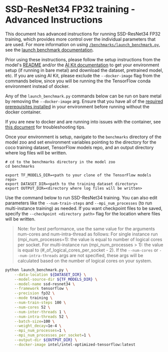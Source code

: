 <!--- 0. Title -->
<!-- This document is auto-generated using markdown fragments and the model-builder -->
<!-- To make changes to this doc, please change the fragments instead of modifying this doc directly -->
# SSD-ResNet34 FP32 training - Advanced Instructions

<!-- 10. Description -->
This document has advanced instructions for running SSD-ResNet34 FP32
training, which provides more control over the individual parameters that
are used. For more information on using [`/benchmarks/launch_benchmark.py`](/benchmarks/launch_benchmark.py),
see the [launch benchmark documentation](/docs/general/tensorflow/LaunchBenchmark.md).

Prior using these instructions, please follow the setup instructions from
the model's [README](README.md) and/or the
[AI Kit documentation](/docs/general/tensorflow/AIKit.md) to get your environment
setup (if running in bare metal) and download the dataset, pretrained model, etc.
If you are using AI Kit, please exclude the `--docker-image` flag from the
commands below, since you will be running the the TensorFlow conda environment
instead of docker.

<!-- 55. Docker arg -->
Any of the `launch_benchmark.py` commands below can be run on bare metal by
removing the `--docker-image` arg. Ensure that you have all of the
[required prerequisites installed](README.md#run-the-model) in your environment
before running without the docker container.

If you are new to docker and are running into issues with the container,
see [this document](/docs/general/docker.md) for troubleshooting tips.

<!-- 50. Launch benchmark instructions -->
Once your environment is setup, navigate to the `benchmarks` directory of
the model zoo and set environment variables pointing to the directory for the
coco training dataset, TensorFlow models repo, and an output directory
where log files will be written.

```
# cd to the benchmarks directory in the model zoo
cd benchmarks

export TF_MODELS_DIR=<path to your clone of the TensorFlow models repo>
export DATASET_DIR=<path to the training dataset directory>
export OUTPUT_DIR=<directory where log files will be written>
```

Use the command below to run SSD-ResNet34 training. You can also edit parameters
like the `--num-train-steps` and `--mpi_num_processes` (to run multi-instance
training) as needed. If you want checkpoint files to be saved, specify the
`--checkpoint <directory path>` flag for the location where files will be written.

> Note: for best performance, use the same value for the arguments num-cores and num-intra-thread as follows:
>   For single instance run (mpi_num_processes=1): the value is equal to number of logical cores per socket.
>   For multi-instance run (mpi_num_processes > 1): the value is equal to (#_of_logical_cores_per_socket - 2).
>   If the `--num-cores` or `--num-intra-threads` args are not specified, these args will be calculated based on
>   the number of logical cores on your system.

```bash
python launch_benchmark.py \
    --data-location ${DATASET_DIR} \
    --model-source-dir ${TF_MODELS_DIR} \
    --model-name ssd-resnet34 \
    --framework tensorflow \
    --precision fp32 \
    --mode training \
    --num-train-steps 100 \
    --num-cores 52 \
    --num-inter-threads 1 \
    --num-intra-threads 52 \
    --batch-size=100 \
    --weight_decay=1e-4 \
    --mpi_num_processes=1 \
    --mpi_num_processes_per_socket=1 \
    --output-dir ${OUTPUT_DIR} \
    --docker-image intel/intel-optimized-tensorflow:latest
```

